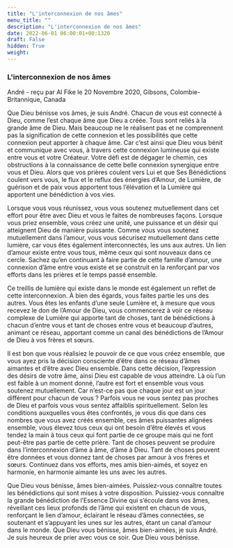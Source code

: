 ```yaml
---
title: "L'interconnexion de nos âmes"
menu_title: ""
description: "L'interconnexion de nos âmes"
date: 2022-06-01 06:00:01+00:1320
draft: False
hidden: True
weight:
---
```

### L'interconnexion de nos âmes

André - reçu par Al Fike le 20 Novembre 2020, Gibsons, Colombie-Britannique, Canada

Que Dieu bénisse vos âmes, je suis André. Chacun de vous est connecté à Dieu, comme l’est chaque âme que Dieu a créée. Tous sont reliés à la grande âme de Dieu. Mais beaucoup ne le réalisent pas et ne comprennent pas la signification de cette connexion et les possibilités que cette connexion peut apporter à chaque âme. Car c’est ainsi que Dieu vous bénit et communique avec vous, à travers cette connexion lumineuse qui existe entre vous et votre Créateur. Votre défi est de dégager le chemin, ces obstructions à la connaissance de cette belle connexion synergique entre vous et Dieu. Alors que vos prières coulent vers Lui et que Ses Bénédictions coulent vers vous, le flux et le reflux des énergies d’Amour, de Lumière, de guérison et de paix vous apportent tous l’élévation et la Lumière qui apportent une bénédiction à vos vies.

Lorsque vous vous réunissez, vous vous soutenez mutuellement dans cet effort pour être avec Dieu et vous le faites de nombreuses façons. Lorsque vous priez ensemble, vous créez une unité, une puissance et un désir qui atteignent Dieu de manière puissante. Comme vous vous soutenez mutuellement dans l’amour, vous vous sécurisez mutuellement dans cette lumière, car vous êtes également interconnectés, les uns aux autres. Un lien d’amour existe entre vous tous, même ceux qui sont nouveaux dans ce cercle. Sachez qu’en continuant à faire partie de cette famille d’amour, une connexion d’âme entre vous existe et se construit en la renforçant par vos efforts dans les prières et le temps passé ensemble.

Ce treillis de lumière qui existe dans le monde est également un reflet de cette interconnexion. À bien des égards, vous faites partie les uns des autres. Vous êtes les enfants d’une seule Lumière et, à mesure que vous recevez le don de l’Amour de Dieu, vous commencerez à voir ce réseau complexe de Lumière qui apporte tant de choses, tant de bénédictions à chacun d’entre vous et tant de choses entre vous et beaucoup d’autres, animant ce réseau, apportant comme un canal des bénédictions de l’Amour de Dieu à vos frères et sœurs.

Il est bon que vous réalisiez le pouvoir de ce que vous créez ensemble, que vous ayez pris la décision consciente d’être dans ce réseau d’âmes aimantes et d’être avec Dieu ensemble. Dans cette décision, l’expression des désirs de votre âme, ainsi Dieu est capable de vous atteindre. Là où l’un est faible à un moment donné, l’autre est fort et ensemble vous vous soutenez mutuellement. Car n’est-ce pas que chaque jour est un jour différent pour chacun de vous ? Parfois vous ne vous sentez pas proches de Dieu et parfois vous vous sentez affaiblis spirituellement. Selon les conditions auxquelles vous êtes confrontés, je vous dis que dans ces nombres que vous avez créés ensemble, ces âmes puissantes alignées ensemble, vous élevez tous ceux qui ont besoin d’être élevés et vous tendez la main à tous ceux qui font partie de ce groupe mais qui ne font peut-être pas partie de cette prière. Tant de choses peuvent se produire dans l’interconnexion d’âme à âme, d’âme à Dieu. Tant de choses peuvent être données et vous donnez tant de choses par amour à vos frères et sœurs. Continuez dans vos efforts, mes amis bien-aimés, et soyez en harmonie, en harmonie aimante les uns avec les autres.

Que Dieu vous bénisse, âmes bien-aimées. Puissiez-vous connaître toutes les bénédictions qui sont mises à votre disposition. Puissiez-vous connaître la grande bénédiction de l’Essence Divine qui s’écoule dans vos âmes, réveillant ces lieux profonds de l’âme qui existent en chacun de vous, renforçant le lien d’amour, éclairant le réseau d’âmes connectées, se soutenant et s’appuyant les unes sur les autres, étant un canal d’amour dans le monde. Que Dieu vous bénisse, âmes bien-aimées, je suis André. Je suis heureux de prier avec vous ce soir. Que Dieu vous bénisse.



